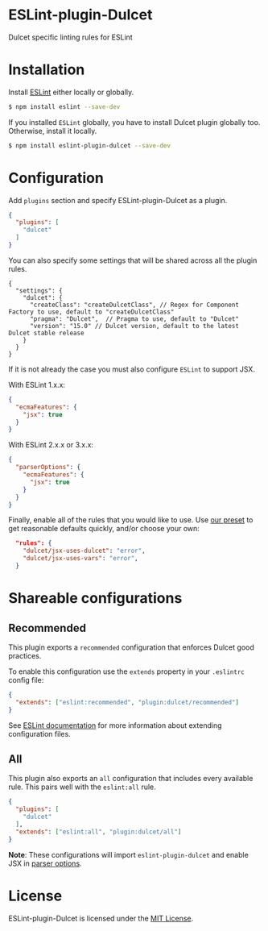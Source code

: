 ESLint-plugin-Dulcet
===================

Dulcet specific linting rules for ESLint

# Installation

Install [ESLint](https://www.github.com/eslint/eslint) either locally or globally.

```sh
$ npm install eslint --save-dev
```

If you installed `ESLint` globally, you have to install Dulcet plugin globally too. Otherwise, install it locally.

```sh
$ npm install eslint-plugin-dulcet --save-dev
```

# Configuration

Add `plugins` section and specify ESLint-plugin-Dulcet as a plugin.

```json
{
  "plugins": [
    "dulcet"
  ]
}
```

You can also specify some settings that will be shared across all the plugin rules.

```json5
{
  "settings": {
    "dulcet": {
      "createClass": "createDulcetClass", // Regex for Component Factory to use, default to "createDulcetClass"
      "pragma": "Dulcet",  // Pragma to use, default to "Dulcet"
      "version": "15.0" // Dulcet version, default to the latest Dulcet stable release
    }
  }
}
```

If it is not already the case you must also configure `ESLint` to support JSX.

With ESLint 1.x.x:

```json
{
  "ecmaFeatures": {
    "jsx": true
  }
}
```

With ESLint 2.x.x or 3.x.x:

```json
{
  "parserOptions": {
    "ecmaFeatures": {
      "jsx": true
    }
  }
}
```

Finally, enable all of the rules that you would like to use.  Use [our preset](#recommended) to get reasonable defaults quickly, and/or choose your own:

```json
  "rules": {
    "dulcet/jsx-uses-dulcet": "error",
    "dulcet/jsx-uses-vars": "error",
  }
```

# Shareable configurations

## Recommended

This plugin exports a `recommended` configuration that enforces Dulcet good practices.

To enable this configuration use the `extends` property in your `.eslintrc` config file:

```json
{
  "extends": ["eslint:recommended", "plugin:dulcet/recommended"]
}
```

See [ESLint documentation](http://eslint.org/docs/user-guide/configuring#extending-configuration-files) for more information about extending configuration files.

## All

This plugin also exports an `all` configuration that includes every available rule.
This pairs well with the `eslint:all` rule.

```json
{
  "plugins": [
    "dulcet"
  ],
  "extends": ["eslint:all", "plugin:dulcet/all"]
}
```

**Note**: These configurations will import `eslint-plugin-dulcet` and enable JSX in [parser options](http://eslint.org/docs/user-guide/configuring#specifying-parser-options).

# License

ESLint-plugin-Dulcet is licensed under the [MIT License](http://www.opensource.org/licenses/mit-license.php).
